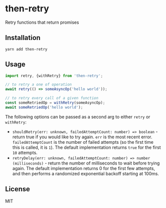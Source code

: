 # then-retry

Retry functions that return promises

## Installation

```
yarn add then-retry
```

## Usage

```js
import retry, {withRetry} from 'then-retry';

// to retry a one of operation
await retry(() => someAsyncOp('hello world'));

// to retry every call of a given function
const someRetriedOp = withRetry(someAsyncOp);
await someRetriedOp('hello world');
```

The following options can be passed as a second arg to either `retry` or `withRetry`:

 - `shouldRetry(err: unknown, failedAttemptCount: number) => boolean` - return true if you would like to try again. `err` is the most recent error. `failedAttemptCount` is the number of failed attempts (so the first time this is called, it is `1`). The default implementation returns `true` for the first `10` attempts.
 - `retryDelay(err: unknown, failedAttemptCount: number) => number (milliseconds)` - return the number of milliseconds to wait before trying again. The default implementation returns 0 for the first few attempts, and then performs a randomized exponential backoff starting at 100ms.

 ## License

 MIT